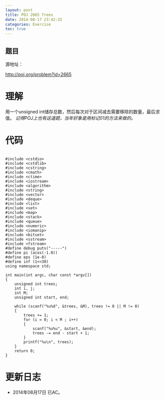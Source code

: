 ```yaml
---
layout: post
title: POJ 2665 Trees
date: 2014-08-17 23:42:32
categories: Exercise
toc: true
---
```

## 题目
源地址：

http://poj.org/problem?id=2665

# 理解
用一个unsigned int储存总数，然后每次对于区间减去需要移除的数量，最后求值。
*记得POJ上也有这道题，当年好象是用标记01的方法来做的。*

<!-- more -->

# 代码

```

#include <cstdio>
#include <cstdlib>
#include <cstring>
#include <cmath>
#include <ctime>
#include <iostream>
#include <algorithm>
#include <string>
#include <vector>
#include <deque>
#include <list>
#include <set>
#include <map>
#include <stack>
#include <queue>
#include <numeric>
#include <iomanip>
#include <bitset>
#include <sstream>
#include <fstream>
#define debug puts("-----")
#define pi (acos(-1.0))
#define eps (1e-8)
#define inf (1<<30)
using namespace std;

int main(int argc, char const *argv[])
{
    unsigned int trees;
    int i, j;
    int M;
    unsigned int start, end;

    while (scanf("%u%d", &trees, &M), trees != 0 || M != 0)
    {
        trees += 1;
        for (i = 0; i < M ; i++)
        {
            scanf("%u%u", &start, &end);
            trees -= end - start + 1;
        }
        printf("%u\n", trees);
    }
    return 0;
}

```

# 更新日志
- 2014年08月17日 已AC。